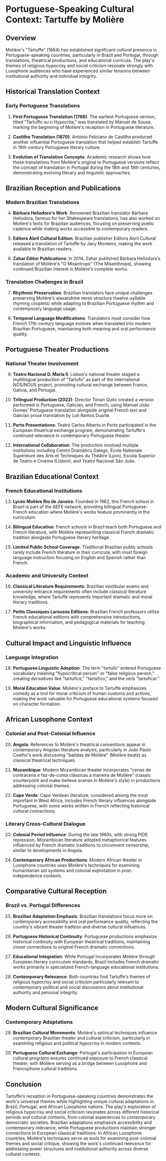 # Portuguese-Speaking Cultural Context: Tartuffe by Molière

## Overview
Molière's "Tartuffe" (1664) has established significant cultural presence in Portuguese-speaking countries, particularly in Brazil and Portugal, through translations, theatrical productions, and educational curricula. The play's themes of religious hypocrisy and social criticism resonate strongly with Lusophone audiences who have experienced similar tensions between institutional authority and individual integrity.

## Historical Translation Context

### Early Portuguese Translations
1. **First Portuguese Translation (1768)**: The earliest Portuguese version, titled "Tartuffo ou o Hypocrita," was translated by Manuel de Sousa, marking the beginning of Molière's reception in Portuguese literature.

2. **Castilho Translation (1870)**: António Feliciano de Castilho produced another influential Portuguese translation that helped establish Tartuffe in 19th-century Portuguese literary culture.

3. **Evolution of Translation Concepts**: Academic research shows how these translations from Molière's original to Portuguese versions reflect the concept of translation in Portugal during the 18th and 19th centuries, demonstrating evolving literary and linguistic approaches.

## Brazilian Reception and Publications

### Modern Brazilian Translations
4. **Bárbara Heliodora's Work**: Renowned Brazilian translator Bárbara Heliodora, famous for her Shakespeare translations, has also worked on Molière's texts for Brazilian audiences, focusing on preserving poetic cadence while making works accessible to contemporary readers.

5. **Editora Abril Cultural Edition**: Brazilian publisher Editora Abril Cultural released a translation of Tartuffe by Jacy Monteiro, making the work available to Brazilian readers.

6. **Zahar Editor Publications**: In 2014, Zahar published Bárbara Heliodora's translation of Molière's "O Misantropo" (The Misanthrope), showing continued Brazilian interest in Molière's complete works.

### Translation Challenges in Brazil
7. **Rhythmic Preservation**: Brazilian translators face unique challenges preserving Molière's alexandrine verse structure (twelve-syllable rhyming couplets) while adapting to Brazilian Portuguese rhythm and contemporary language usage.

8. **Temporal Language Modifications**: Translators must consider how French 17th-century language evolves when translated into modern Brazilian Portuguese, maintaining both meaning and oral performance quality.

## Portuguese Theater Productions

### National Theater Involvement
9. **Teatro Nacional D. Maria II**: Lisbon's national theater staged a multilingual production of "Tartufo" as part of the international NÓS/NOUS project, promoting cultural exchange between France, Galicia, and Portugal.

10. **Trilingual Production (2022)**: Director Tónan Quito created a version performed in Portuguese, Galician, and French, using Manuel João Gomes' Portuguese translation alongside original French text and Galician prose translation by Loli Ramos Duarte.

11. **Porto Presentations**: Teatro Carlos Alberto in Porto participated in the European theatrical exchange program, demonstrating Tartuffe's continued relevance in contemporary Portuguese theater.

12. **International Collaboration**: The production involved multiple institutions including Centro Dramático Galego, École Nationale Supérieure des Arts et Techniques du Théâtre (Lyon), Escola Superior de Teatro e Cinema (Lisbon), and Teatro Nacional São João.

## Brazilian Educational Context

### French Educational Institutions
13. **Lycée Molière Rio de Janeiro**: Founded in 1982, this French school in Brazil is part of the AEFE network, providing bilingual Portuguese-French education where Molière's works feature prominently in the curriculum.

14. **Bilingual Education**: French schools in Brazil teach both Portuguese and French literature, with Molière representing classical French dramatic tradition alongside Portuguese literary heritage.

15. **Limited Public School Coverage**: Traditional Brazilian public schools rarely include French literature in their curricula, with most foreign language instruction focusing on English and Spanish rather than French.

### Academic and University Context
16. **Classical Literature Requirements**: Brazilian vestibular exams and university entrance requirements often include classical literature knowledge, where Tartuffe represents important dramatic and moral literary traditions.

17. **Petits Classiques Larousse Editions**: Brazilian French professors utilize French educational editions with comprehensive introductions, biographical information, and pedagogical materials for teaching Molière's works.

## Cultural Impact and Linguistic Influence

### Language Integration
18. **Portuguese Linguistic Adoption**: The term "tartufo" entered Portuguese vocabulary meaning "hypocritical person" or "false religious person," creating derivatives like "tartufice," "tartúfico," and the verb "tartuficar."

19. **Moral Education Value**: Molière's preface to Tartuffe emphasizes comedy as a tool for moral criticism of human customs and actions, making the work valuable for Portuguese educational systems focused on character formation.

## African Lusophone Context

### Colonial and Post-Colonial Influence
20. **Angola**: References to Molière's theatrical conventions appear in contemporary Angolan literature analysis, particularly in João Paulo Coelho's work discussing "batidas de Molière" (Molière beats) as classical theatrical techniques.

21. **Mozambique**: Modern Mozambican theater incorporates "cenas de contracena e faz-de-conta clássicas à maneira de Molière" (classic counterpoint and make-believe scenes in Molière's style) in productions addressing colonial themes.

22. **Cape Verde**: Cape Verdean literature, considered among the most important in West Africa, includes French literary influences alongside Portuguese, with some works written in French reflecting historical cultural connections.

### Literary Cross-Cultural Dialogue
23. **Colonial Period Influence**: During the late 1960s, with strong PIDE repression, Mozambican literature adopted metaphorical features influenced by French dramatic traditions to circumvent censorship, similar to developments in Angola.

24. **Contemporary African Productions**: Modern African theater in Lusophone countries uses Molière's techniques for examining humanitarian aid systems and colonial exploitation in post-independence contexts.

## Comparative Cultural Reception

### Brazil vs. Portugal Differences
25. **Brazilian Adaptation Emphasis**: Brazilian translations focus more on contemporary accessibility and oral performance quality, reflecting the country's vibrant theater tradition and diverse cultural influences.

26. **Portuguese Historical Continuity**: Portuguese productions emphasize historical continuity with European theatrical traditions, maintaining closer connections to original French dramatic conventions.

27. **Educational Integration**: While Portugal incorporates Molière through European literary curriculum standards, Brazil includes French dramatic works primarily in specialized French-language educational institutions.

28. **Contemporary Relevance**: Both countries find Tartuffe's themes of religious hypocrisy and social criticism particularly relevant to contemporary political and social discussions about institutional authority and personal integrity.

## Modern Cultural Significance

### Contemporary Adaptations
29. **Brazilian Cultural Movements**: Molière's satirical techniques influence contemporary Brazilian theater and cultural criticism, particularly in examining religious and political hypocrisy in modern contexts.

30. **Portuguese Cultural Exchange**: Portugal's participation in European cultural programs ensures continued exposure to French classical theater, with Molière serving as a bridge between Lusophone and Francophone cultural traditions.

## Conclusion

Tartuffe's reception in Portuguese-speaking countries demonstrates the work's universal themes while highlighting unique cultural adaptations in Brazil, Portugal, and African Lusophone nations. The play's exploration of religious hypocrisy and social criticism resonates across different historical periods and cultural contexts, from colonial experiences to contemporary democratic societies. Brazilian adaptations emphasize accessibility and contemporary relevance, while Portuguese productions maintain stronger connections to European classical traditions. In African Lusophone countries, Molière's techniques serve as tools for examining post-colonial themes and social critique, showing the work's continued relevance for addressing power structures and institutional authority across diverse cultural contexts.